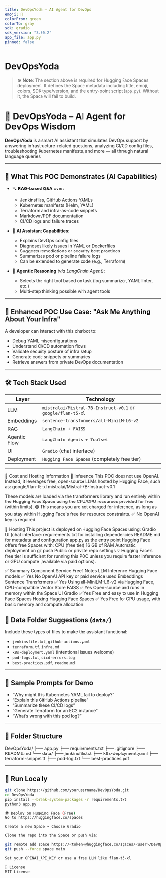 ```yaml
---
title: DevOpsYoda – AI Agent for DevOps
emoji: 🧠
colorFrom: green
colorTo: gray
sdk: gradio
sdk_version: "3.50.2"
app_file: app.py
pinned: false
---
```

# DevOpsYoda
> ⚙️ **Note**: The section above is required for Hugging Face Spaces deployment. It defines the Space metadata including title, emoji, colors, SDK type/version, and the entry-point script (`app.py`). Without it, the Space will fail to build.

# 🧠 DevOpsYoda – AI Agent for DevOps Wisdom

**DevOpsYoda** is a smart AI assistant that simulates DevOps support by answering infrastructure-related questions, analyzing CI/CD config files, troubleshooting Kubernetes manifests, and more — all through natural language queries.

---

## 🚀 What This POC Demonstrates (AI Capabilities)

- 🔍 **RAG-based Q&A** over:
  - Jenkinsfiles, GitHub Actions YAMLs
  - Kubernetes manifests (Helm, YAML)
  - Terraform and infra-as-code snippets
  - Markdown/PDF documentation
  - CI/CD logs and failure traces

- 🧠 **AI Assistant Capabilities**:
  - Explains DevOps config files
  - Diagnoses likely issues in YAML or Dockerfiles
  - Suggests remediations or security best practices
  - Summarizes pod or pipeline failure logs
  - Can be extended to generate code (e.g., Terraform)

- 🤖 **Agentic Reasoning** *(via LangChain Agent)*:
  - Selects the right tool based on task (log summarizer, YAML linter, etc.)
  - Multi-step thinking possible with agent tools

---

## 🧪 Enhanced POC Use Case: "Ask Me Anything About Your Infra"

A developer can interact with this chatbot to:
- Debug YAML misconfigurations
- Understand CI/CD automation flows
- Validate security posture of infra setup
- Generate code snippets or summaries
- Retrieve answers from private DevOps documentation

---

## 🛠️ Tech Stack Used

| Layer           | Technology                                                 |
|----------------|-------------------------------------------------------------|
| LLM            | `mistralai/Mistral-7B-Instruct-v0.1` or `google/flan-t5-xl` |
| Embeddings     | `sentence-transformers/all-MiniLM-L6-v2`                    |
| RAG            | `LangChain + FAISS`                                         |
| Agentic Flow   | `LangChain Agents + Toolset`                                |
| UI             | `Gradio` (chat interface)                                   |
| Deployment     | `Hugging Face Spaces` (completely free tier)                |

---
💸 Cost and Hosting Information
🧠 Inference
This POC does not use OpenAI. Instead, it leverages free, open-source LLMs hosted by Hugging Face, such as:
google/flan-t5-xl
mistralai/Mistral-7B-Instruct-v0.1

These models are loaded via the transformers library and run entirely within the Hugging Face Space using the CPU/GPU resources provided for free (within limits).
🟢 This means you are not charged for inference, as long as you stay within Hugging Face's free tier resource constraints.
✅ No OpenAI key is required.

🚀 Hosting
This project is deployed on Hugging Face Spaces using:
Gradio UI (chat interface)
requirements.txt for installing dependencies
README.md for metadata and configuration
app.py as the entry point
Hugging Face offers free Spaces with:
CPU (free tier)
16 GB of RAM
Automatic deployment on git push
Public or private repo settings
💡 Hugging Face’s free tier is sufficient for running this POC unless you require faster inference or GPU compute (available via paid options).

✅ Summary
Component	Service	Free?	Notes
LLM Inference	Hugging Face models	✅ Yes	No OpenAI API key or paid service used
Embeddings	Sentence Transformers	✅ Yes	Using all-MiniLM-L6-v2 via Hugging Face, CPU-compatible
Vector Store	FAISS	✅ Yes	Open-source and runs in memory within the Space
UI	Gradio	✅ Yes	Free and easy to use in Hugging Face Spaces
Hosting	Hugging Face Spaces	✅ Yes	Free for CPU usage, with basic memory and compute allocation
## 📁 Data Folder Suggestions (`data/`)

Include these types of files to make the assistant functional:

- `jenkinsfile.txt`, `github-actions.yaml`  
- `terraform.tf`, `infra.md`  
- `k8s-deployment.yaml` (intentional issues welcome)  
- `pod-logs.txt`, `cicd-errors.log`  
- `best-practices.pdf`, `readme.md`  

---

## 💬 Sample Prompts for Demo

- “Why might this Kubernetes YAML fail to deploy?”
- “Explain this GitHub Actions pipeline”
- “Summarize these CI/CD logs”
- “Generate Terraform for an EC2 instance”
- “What’s wrong with this pod log?”

---

## 📁 Folder Structure

DevOpsYoda/
├── app.py
├── requirements.txt
├── .gitignore
├── README.md
└── data/
├── jenkinsfile.txt
├── k8s-deployment.yaml
├── terraform-snippet.tf
├── pod-log.txt
└── best-practices.pdf


---

## 🔧 Run Locally

```bash
git clone https://github.com/yourusername/DevOpsYoda.git
cd DevOpsYoda
pip install --break-system-packages -r requirements.txt
python3 app.py

🌍 Deploy on Hugging Face (Free)
Go to https://huggingface.co/spaces

Create a new Space → Choose Gradio

Clone the repo into the Space or push via:

git remote add space https://<token>@huggingface.co/spaces/<user>/DevOpsYoda
git push --force space main

Set your OPENAI_API_KEY or use a free LLM like flan-t5-xl

📜 License
MIT License


